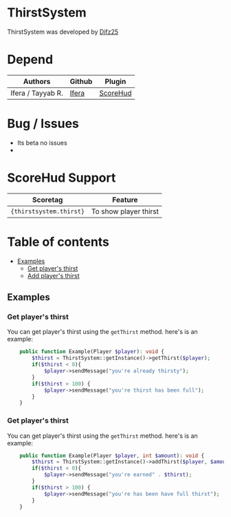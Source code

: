 # ThirstSystem
ThirstSystem was developed by [Difz25](https://github.com/Difz25)

# Depend
| Authors | Github | Plugin |
|---------|--------|-----|
| Ifera / Tayyab R. | [Ifera](https://github.com/Ifera) | [ScoreHud](https://github.com/Ifera/ScoreHud) |

# Bug / Issues
- Its beta no issues
- 
# ScoreHud Support
| Scoretag | Feature |
| - | - |
| `{thirstsystem.thirst}` | To show player thirst |

# Table of contents
- [Examples](#examples)
  - [Get player's thirst](#get-player's-thirst)
  - [Add player's thirst](#add-player's-thirst)

## Examples

### Get player's thirst

You can get player's thirst using the `getThirst`  method. here's is an example:

```php
    public function Example(Player $player): void {
        $thirst = ThirstSystem::getInstance()->getThirst($player);
        if($thirst < 0){
            $player->sendMessage("you're already thirsty");
        }
        if($thirst > 100) {
            $player->sendMessage("you're thirst has been full");
        }
    }
```

### Get player's thirst

You can get player's thirst using the `getThirst`  method. here's is an example:

```php
    public function Example(Player $player, int $amount): void {
        $thirst = ThirstSystem::getInstance()->addThirst($player, $amount);
        if($thirst < 0){
            $player->sendMessage("you're earned" . $thirst);
        }
        if($thirst > 100) {
            $player->sendMessage("you're has been have full thirst");
        }
    }
```
